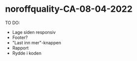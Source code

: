 # noroffquality-CA-08-04-2022

TO DO:

- Lage siden responsiv
- Footer?
- "Last inn mer"-knappen
- Rapport
- Rydde i koden
